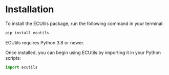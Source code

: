 # Installation

To install the ECUtils package, run the following command in your terminal:

```bash
pip install ecutils
```

ECUtils requires Python 3.8 or newer.

Once installed, you can begin using ECUtils by importing it in your Python scripts:

```python
import ecutils
```